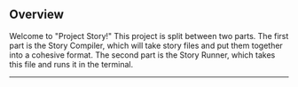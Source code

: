 ## Overview

Welcome to "Project Story!" This project is split between two parts. The first part is the Story Compiler, which will take story files and put them together into a cohesive format. The second part is the Story Runner, which takes this file and runs it in the terminal.

-------------------------------------------------------------------------------------------------------------------------------
